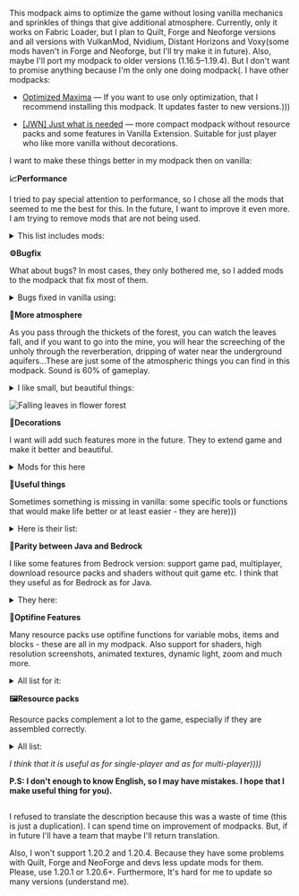 This modpack aims to optimize the game without losing vanilla mechanics and sprinkles of things that give additional atmosphere. Currently, only it works on Fabric Loader, but I plan to Quilt, Forge and Neoforge versions and all versions with VulkanMod, Nvidium, Distant Horizons and Voxy(some mods haven't in Forge and Neoforge, but I'll try make it in future). Also, maybe I'll port my modpack to older versions (1.16.5–1.19.4). But I don't want to promise anything because I'm the only one doing modpack(. I have other modpacks:

- [Optimized Maxima](https://modrinth.com/modpack/optimized-maxima) — If you want to use only optimization, that I recommend installing this modpack. It updates faster to new versions.)))
 
- [[JWN] Just what is needed](https://modrinth.com/modpack/jwn) — more compact modpack without resource packs and some features in Vanilla Extension. Suitable for just player who like more vanilla without decorations.

  
I want to make these things better in my modpack then on vanilla:
  
   **📈Performance**

I tried to pay special attention to performance, so I chose all the mods that seemed to me the best for this. In the future, I want to improve it even more. I am trying to remove mods that are not being used.
<details>
<summary>This list includes mods:</summary>

| Name mod and link              | Author(s) and link            |         Description         |
|:------------------------------:|:-----------------------------:|:---------------------------:|
|[Sodium](https://modrinth.com/mod/sodium)|[by jellysquid3](https://modrinth.com/user/jellysquid3) and [IMS](https://modrinth.com/user/IMS)|A modern rendering engine for Minecraft which greatly improves performance.|
|[More Culling](https://modrinth.com/mod/moreculling)|[by FX](https://modrinth.com/user/FX)|A mod that changes how multiple types of culling are handled in order to improve performance.|
|[C2ME](https://modrinth.com/mod/c2me-fabric)|[by ishland](https://modrinth.com/user/ishland) and [duplexsystem](https://modrinth.com/user/duplexsystem)|A Fabric mod designed to improve the chunk performance of Minecraft.|
|[Sodium Extra](https://modrinth.com/mod/sodium-extra)|[by FlashyReese](https://modrinth.com/user/FlashyReese)|Features that shouldn't be in Sodium.|
|[Lithium](https://modrinth.com/mod/lithium)|[by jellysquid3](https://modrinth.com/user/jellysquid3) and [2No2Name](https://modrinth.com/user/2No2Name)|No-compromises game logic/server optimization mod.|
|[ModernFix](https://modrinth.com/mod/modernfix)|[by embeddedt](https://modrinth.com/user/embeddedt)|All-in-one mod that improves performance, reduces memory usage, and fixes many bugs. Compatible with all your favorite performance mods!|
|[Exordium](https://modrinth.com/mod/exordium)|[by tr7zw](https://modrinth.com/user/tr7zw)|Render the GUI and screens at a lower framerate to speed up what's really important: the worldrendering.|
|[Thread Tweak](https://modrinth.com/mod/threadtweak)|[by getchoo](https://modrinth.com/user/getchoo) and [devin](https://modrinth.com/user/devin)|Improve and tweak Minecraft thread scheduling. Fork of Smooth Boot for ≥1.20.|
|[BadOptimizations](https://modrinth.com/mod/badoptimizations)|[by thosea](https://modrinth.com/user/thosea)|Optimization mod that focuses on things other than rendering.|
|[Bedrodium](https://modrinth.com/mod/bedrodium)|[by kirillirik](https://modrinth.com/user/kirillirik) and [VidTu](https://modrinth.com/user/VidTu)|Little optimization bedrock layer.|
|[Clumps](https://modrinth.com/mod/clumps)|[by jaredlll08](https://modrinth.com/user/jaredlll08)|Clumps XP orbs together to reduce lag.|
|[Dynamic FPS](https://modrinth.com/mod/dynamic-fps)|[by juliand665](https://modrinth.com/user/juliand665) and [LostLuma](https://modrinth.com/user/LostLuma)|Improve performance when Minecraft is in the background.|
|[Enhanced Block Entities](https://modrinth.com/mod/ebe)|[by FoundationGames](https://modrinth.com/user/FoundationGames)|Reduce FPS lag with block entities, as well as customize them with resource packs.|
|[Entity Culling](https://modrinth.com/mod/entityculling)|[by tr7zw](https://modrinth.com/user/tr7zw)|Using async path-tracing to hide Block-/Entities that are not visible.|
|[FastQuit](https://modrinth.com/mod/fastquit)|[by KingContaria](https://modrinth.com/user/KingContaria)|lets you return to the Title Screen early while your world is still saving in the background!|
|[Faster Random](https://modrinth.com/mod/faster-random)|[by AnOpenSauceDev](https://modrinth.com/user/AnOpenSauceDev) and [Steveplays](https://modrinth.com/user/Steveplays)|Speeds up Minecraft's RNG system by 100X.|
|[FerriteCore](https://modrinth.com/mod/ferrite-core)|[by malte0811](https://modrinth.com/user/malte0811)|Memory usage optimizations.|
|[Get It Together, Drops!](https://modrinth.com/mod/get-it-together-drops)|[by bl4ckscor3](https://modrinth.com/user/bl4ckscor3)|Adds tags and configuration options for defining how dropped items should combine.|
|[ImmediatelyFast](https://modrinth.com/mod/immediatelyfast)|[by RaphiMC](https://modrinth.com/user/RaphiMC)|Speed up immediate mode rendering in Minecraft.|
|[Krypton](https://modrinth.com/mod/krypton)|[by astei](https://modrinth.com/user/astei)|A mod to optimize the Minecraft networking stack.|
|[Ksyxis](https://modrinth.com/mod/ksyxis)|[by VidTu](https://modrinth.com/user/VidTu)|Speed up the loading of your world.|
|[Memory Leak Fix](https://modrinth.com/mod/memoryleakfix)|[by FX](https://modrinth.com/user/FX) and [KingContaria](https://modrinth.com/user/KingContaria)|A mod that fixes random memory leaks for both the client and server.|
|[Noisium](https://modrinth.com/mod/noisium)|[by Steveplays](https://modrinth.com/user/Steveplays)|optimizes worldgen performance for a better gameplay experience.|
|[Raknetify](https://modrinth.com/plugin/raknetify)|[by ishland](https://modrinth.com/user/ishland)|a Fabric mod / BungeeCord plugin that uses RakNet to improve multiplayer experience significantly under unreliable and rate-limited connections.|
|[Remove Reloading Screen](https://modrinth.com/mod/rrls)|[by dima_dencep](https://modrinth.com/user/dima_dencep)|makes resource packs load in the background, allowing you to do other things while waiting!|
|[ServerCore](https://modrinth.com/mod/servercore)|[by Wesley1808](https://modrinth.com/user/Wesley1808)|A mod that aims to optimize the minecraft server.|
|[Staaaaaaaaaaaack (Stxck) ](https://modrinth.com/mod/staaaaaaaaaaaack)|[by frankV](https://modrinth.com/user/frankV)|A mod made to merge dropped items beyond the vanilla stack limit while considering mod compatibility.|
|[kennytvs-epic-force-close-loading-screen-mod-for-fabric](https://modrinth.com/mod/forcecloseworldloadingscreen)|[by kennytv](https://modrinth.com/user/kennytv)|Instantly closes the loading terrain screen on world changing and drastically reduces the resource pack loading screen duration.|
|[Very Many Players (Fabric)](https://modrinth.com/mod/vmp-fabric)|[by ishland](https://modrinth.com/user/ishland)|A Fabric mod designed to improve server performance at high playercounts.|
|[Language Reload](https://modrinth.com/mod/language-reload)|[by Jerozgen](https://modrinth.com/user/Jerozgen)|Reduces load times and adds fallbacks for languages.|
  
</details>
 
  **⚙️Bugfix**

What about bugs? In most cases, they only bothered me, so I added mods to the modpack that fix most of them.
<details>
<summary>Bugs fixed in vanilla using:</summary>

| Name mod and link              | Author(s) and link            |         Description         |
|:------------------------------:|:-----------------------------:|:---------------------------:|
|[Debugify](https://modrinth.com/mod/debugify)|[by isxander](https://modrinth.com/user/isxander)|Fixes Minecraft bugs found on the bug tracker.|
|[VanillaIcecreamFix](https://modrinth.com/mod/vanillaicecreamfix)|[by repletsin5](https://modrinth.com/user/repletsin5)|An updated version of Runemoro's VanillaFix and also ported to the latest version.|
|[Model Gap Fix](https://modrinth.com/mod/modelfix)|[by MehVahdJukaar](https://modrinth.com/user/MehVahdJukaar)|Fixes gaps in Block Models and Item Models.|
|[Server Pinger Fixer](https://modrinth.com/mod/serverpingerfixer)|[by JustAlittleWolf](https://modrinth.com/user/JustAlittleWolf)|Improves pinging speed of the multiplayer server list.

</details>

 **🗻More atmosphere**

As you pass through the thickets of the forest, you can watch the leaves fall, and if you want to go into the mine, you will hear the screeching of the unholy through the reverberation, dripping of water near the underground aquifers...These are just some of the atmospheric things you can find in this modpack. Sound is 60% of gameplay.

<details>
<summary>I like small, but beautiful things:</summary>

| Name mod and link              | Author(s) and link            |         Description         |
|:------------------------------:|:-----------------------------:|:---------------------------:|
|[Visuality](https://modrinth.com/mod/visuality)|[by PinkGoosik]([https://modrinth.com/user/PinkGoosik](https://modrinth.com/user/PinkGoosik))|Little visual improvements by adding a bunch of new particles.|
|[Sound Physics Remastered ](https://modrinth.com/mod/sound-physics-remastered)|[by henkelmax](https://modrinth.com/user/henkelmax)|A Minecraft mod that provides realistic sound attenuation, reverberation, and absorption through blocks.|
|[Drip Sounds ](https://modrinth.com/mod/dripsounds-fabric)|[by PieKing1215](https://modrinth.com/user/PieKing1215)|Adds sounds for drip particles landing.|[Motschen](https://modrinth.com/user/Motschen)
|[Sounds](https://modrinth.com/mod/sound)|[by mineblock11](https://modrinth.com/user/mineblock11)|A highly configurable sound overhaul mod that adds new sound effects while improving vanilla sounds too.|
|[Blur (Fabric) ](https://modrinth.com/mod/blur-fabric)|[by Motschen](https://modrinth.com/user/Motschen)|Adds a blur effect to all GUI backgrounds - now for Fabric (and Quilt)!|
|[Not Enough Animations](https://modrinth.com/mod/not-enough-animations)|[by tr7zw](https://modrinth.com/user/tr7zw)|Bringing first-person animations to the third-person.|
|[Presence Footsteps](https://modrinth.com/mod/presence-footsteps)|[by Sollace](https://modrinth.com/user/Sollace)|An Overly complicated Sound Mod|
|[Particular](https://modrinth.com/mod/particular)|[by Chai](https://modrinth.com/user/Chai)|Enhances Minecraft's ambience with hand-crafted visual effects like fireflies, falling leaves, and waterfall cascades.|

</details>

![Falling leaves in flower forest](https://cdn.modrinth.com/data/fQ9FCNKp/images/4560dcd441d7e664b11d8a3c13becf5e796d330b.gif)

  **🎀Decorations**

I want will add such features more in the future. They to extend game and make it better and beautiful.  

<details>
<summary>Mods for this here</summary>

| Name mod and link              | Author(s) and link            |         Description         |
|:------------------------------:|:-----------------------------:|:---------------------------:|
|[Better F3](https://modrinth.com/mod/betterf3)|[by TreyRuffy](https://modrinth.com/user/TreyRuffy) and [cominixo](https://modrinth.com/user/cominixo)|BetterF3 is a mod that replaces Minecraft's original debug HUD with a highly customizable, more human-readable HUD.|
|[Detail Armor Bar](https://modrinth.com/mod/detail-armor-bar)|[by RedLime](https://modrinth.com/user/RedLime)|More detail about armor in Armor bar!|
|[3D Skin Layers](https://modrinth.com/mod/3dskinlayers)|[by tr7zw](https://modrinth.com/user/tr7zw)|Render the player skin layer in 3d!|
|[Adaptive Tools](https://modrinth.com/mod/adaptive-tooltips)|[by isxander](https://modrinth.com/user/isxander)|Highly configurable tooltip rendering, so you can always read them!|
|[Chat Heads](https://modrinth.com/mod/chat-heads)|[by dzwdz](https://modrinth.com/user/dzwdz) and [Fourmisain](https://modrinth.com/user/Fourmisain)|See who you're chatting with!|
|[Highlight](https://modrinth.com/mod/highlight)|[by ThatGravyBoat](https://modrinth.com/user/ThatGravyBoat) and [epic_oreo](https://modrinth.com/user/epic_oreo)|Highlight changes the visualization of specific blocks in the game to have more aligned selections to their models.|
|[Seamless Loading Screen](https://modrinth.com/mod/seamless-loading-screen)|[by Minenash](https://modrinth.com/user/Minenash) and [Blodhgarm](https://modrinth.com/user/Blodhgarm)|Takes a screenshot of the game when you leave a world or server, and displays it when you rejoin it.|
|[Smooth Scrolling Refurbished](https://modrinth.com/mod/smooth-scrolling-refurbished)|[by JustAlittleWolf](https://modrinth.com/user/JustAlittleWolf)|Changes most scrollbars in the game to scroll smoothly.|
|[Smooth Scroll](https://modrinth.com/mod/smooth-scroll)|[by SmajloSlovakian](https://modrinth.com/user/SmajloSlovakian)|Works on chat, hotbar, creative inventory and much more!|

</details>

  **🧩Useful things**

Sometimes something is missing in vanilla: some specific tools or functions that would make life better or at least easier - they are here)))

<details>
<summary>Here is their list:</summary>

- [ReplayMod](https://modrinth.com/mod/replaymod) - a Minecraft Mod to record, relive and share your experience.
- [Litematica](https://www.curseforge.com/minecraft/mc-mods/litematica) - really cool and useful mod for builders.
- [Reese`s Sodium Options](https://modrinth.com/mod/reeses-sodium-options) - alternative Options Menu for Sodium.
- [No Resource Pack Warnings](https://modrinth.com/mod/no-resource-pack-warnings) - disable warnings for outdated resource/data packs.
- [Shulker Box Tooltip](https://modrinth.com/mod/shulkerboxtooltip) - view the contents of shulker boxes from your inventory.
- [Bobby](https://modrinth.com/mod/bobby) - allows for render distances greater than the server's view-distance.
- [Boat Item View](https://modrinth.com/mod/boat-item-view) - see your held items when in a moving boat!
- [Block Meter](https://modrinth.com/mod/blockmeter) - a mod to measure block distances.
- [Better Ping Display [Fabric]](https://modrinth.com/mod/better-ping-display-fabric) ([by vladmarica](https://modrinth.com/user/vladmarica)) - adds a configurable numerical ping display to the player list.
|[Better Command Block UI](https://modrinth.com/mod/bettercommandblockui)|[by Tec](https://modrinth.com/user/Tec)|Provides a more usable Command Block UI.|

</details>

**🪸Parity between Java and Bedrock**

I like some features from Bedrock version: support game pad, multiplayer, download resource packs and shaders without quit game etc. I think that they useful as for Bedrock as for Java.

<details>
<summary>They here:</summary>

- [Controlify](https://modrinth.com/mod/controlify) - adds controller support to Minecraft!
- [Eating Animation](https://modrinth.com/mod/eating-animation) - a mod that adds sprite animations for edible and drinkable items.
- [World Host](https://modrinth.com/mod/world-host) - host your single-player worlds without having to run a server or setup port forwarding!
- [Resourcify](https://modrinth.com/mod/resourcify)   - in-game resource pack, data pack and shader browser and updater.

</details>

**🎨Optifine Features**

Many resource packs use optifine functions for variable mobs, items and blocks - these are all in my modpack. Also support for shaders, high resolution screenshots, animated textures, dynamic light, zoom and much more.

<details>
<summary>All list for it:</summary>

- [Animatica](https://modrinth.com/mod/animatica) - a mod implementing the OptiFine/MCPatcher animated texture format.
- [CIT Resewn](https://modrinth.com/mod/cit-resewn) - re-implements MCPatcher's CIT (custom item textures from optifine resource packs).
- [Capes](https://modrinth.com/mod/capes) - lets you use capes from OptiFine, LabyMod and other cape mods.
- [Continuity](https://modrinth.com/mod/continuity) - a Fabric mod that allows for efficient connected textures.
- [FabricSkyboxes](https://modrinth.com/mod/fabricskyboxes) - allows resource packs to define custom skyboxes.
- [Fabrishot](https://modrinth.com/mod/fabrishot) - take insanely large screenshots because why not.
- [Iris Shaders](https://modrinth.com/mod/iris) - a modern shaders mod for Minecraft intended to be compatible with existing OptiFine shader packs.
- [LambDynamicLights](https://modrinth.com/mod/lambdynamiclights) - a dynamic lights mod for Fabric.
- [RyoamicLights](https://modrinth.com/mod/ryoamiclights) - LambDynamicLights unofficial architectury port. A dynamic lights mod for Minecraft.
- [OptiGUI](https://modrinth.com/mod/optigui) - custom inventory GUIs on Fabric&Quilt with OptiFine resource pack support&many more features.
- [Zoomify](https://modrinth.com/mod/zoomify) - a zoom mod with infinite customizability.
- [[EMF]Entity Model Features](https://modrinth.com/mod/entity-model-features) - EMF is an, OptiFine format, Custom Entity Model replacement mod available for Fabric and Forge.
- [[ETF]Entity Texture Features](https://modrinth.com/mod/entitytexturefeatures) - emissive, Random & Custom texture support for entities in resourcepacks just like Optifine but for Fabric.
- [FabricBetterGrass](https://modrinth.com/mod/fabricbettergrass) [by UltimatChamp](https://modrinth.com/user/UltimatChamp) and [JayemCeekay]([https://modrinth.com/user/JayemCeekay] OptiFine's Fancy and Fast better grass implemented on Fabric!

</details>

**🖼️Resource packs**

Resource packs complement a lot to the game, especially if they are assembled correctly.

<details>
<summary>All list:</summary>

- [Chat Reporting Helper](https://modrinth.com/resourcepack/chat-reporting-helper) ([by robotkoer](https://modrinth.com/user/robotkoer) ) - an educational tool that explains chat reporting in a simple and neutral way.
- [Icons](https://modrinth.com/resourcepack/icons) - introduces icons throughout different aspects of the game.
- [Translations for Sodium](https://modrinth.com/resourcepack/translations-for-sodium) - unofficial translations for the Sodium Minecraft mod.
- [Unique Dark](https://modrinth.com/resourcepack/unique-dark) - dark ui with unique texture for every functional block.
- [Even Better Enchants](https://modrinth.com/resourcepack/even-better-enchants) ([by mythitorium](https://modrinth.com/user/mythitorium)) - unique textures for Enchanted Books!
- [RAY's 3D Rails](https://modrinth.com/resourcepack/rays-3d-rails) - 3D Block & Item Textures for Rails in Minecraft.
- [RAY's 3D Ladders](https://modrinth.com/resourcepack/rays-3d-ladders) - 3D Block & Item Textures for Ladders in Minecraft.
- [Update Edition ](https://modrinth.com/resourcepack/update-edition/version/1.20.5) - Replace Java Edition with the title of your version!

</details>

*I think that it is useful as for single-player and as for multi-player))))*

**P.S: I don't enough to know English, so I may have mistakes. I hope that I make useful thing for you).**

##

I refused to translate the description because this was a waste of time (this is just a duplication). I can spend time on improvement of modpacks. But, if in future I'll have a team that maybe I'll return translation.

Also, I won't support 1.20.2 and 1.20.4. Because they have some problems with Quilt, Forge and NeoForge and devs less update mods for them. Please, use 1.20.1 or 1.20.6+. Furthermore, It's hard for me to update so many versions (understand me).
